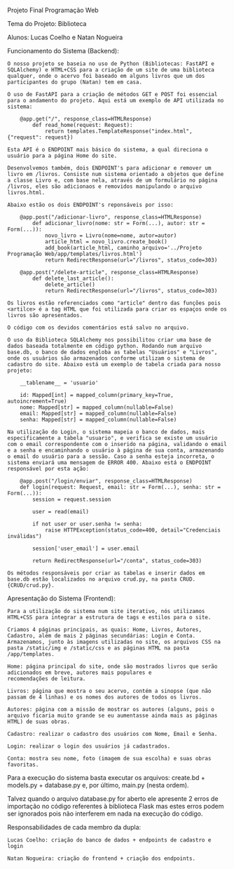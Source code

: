 Projeto Final Programação Web

Tema do Projeto: Biblioteca

Alunos: Lucas Coelho e Natan Nogueira

Funcionamento do Sistema (Backend):

    O nosso projeto se baseia no uso de Python (Bibliotecas: FastAPI e SQLAlchemy) e HTML+CSS para a criação de um site de uma biblioteca qualquer, onde o acervo foi baseado em alguns livros que um dos participantes do grupo (Natan) tem em casa.

    O uso de FastAPI para a criação de métodos GET e POST foi essencial para o andamento do projeto. Aqui está um exemplo de API utilizada no sistema:

        @app.get("/", response_class=HTMLResponse)
            def read_home(request: Request):
                return templates.TemplateResponse("index.html", {"request": request})

    Esta API é o ENDPOINT mais básico do sistema, a qual direciona o usuário para a página Home do site.

    Desenvolvemos também, dois ENDPOINT's para adicionar e remover um livro em /livros. Consiste num sistema orientado a objetos que define a classe Livro e, com base nela, através de um formulário no página /livros, eles são adicionaos e removidos manipulando o arquivo livros.html.

    Abaixo estão os dois ENDPOINT's reponsáveis por isso:

        @app.post("/adicionar-livro", response_class=HTMLResponse)
            def adicionar_livro(nome: str = Form(...), autor: str = Form(...)):
                novo_livro = Livro(nome=nome, autor=autor)
                article_html = novo_livro.create_book()
                add_book(article_html, caminho_arquivo='../Projeto Programação Web/app/templates/livros.html')
                return RedirectResponse(url="/livros", status_code=303)

        @app.post("/delete-article", response_class=HTMLResponse)
            def delete_last_article():
                delete_article()
                return RedirectResponse(url="/livros", status_code=303)

    Os livros estão referenciados como "article" dentro das funções pois <artilce> é a tag HTML que foi utilizada para criar os espaços onde os livros são apresentados.

    O código com os devidos comentários está salvo no arquivo.

    O uso da Biblioteca SQLAlchemy nos possibilitou criar uma base de dados baseada totalmente em código python. Rodando num arquivo base.db, o banco de dados engloba as tabelas "Usuários" e "Livros", onde os usuários são armazenados conforme utilizam o sistema de cadastro do site. Abaixo está um exemplo de tabela criada para nosso projeto:

        __tablename__ = 'usuario'
    
        id: Mapped[int] = mapped_column(primary_key=True, autoincrement=True)
        nome: Mapped[str] = mapped_column(nullable=False)
        email: Mapped[str] = mapped_column(nullable=False)
        senha: Mapped[str] = mapped_column(nullable=False)
    
    Na utilização do Login, o sistema mapeia o banco de dados, mais especificamente a tabela "usuario", e verifica se existe um usuário com o email correspondente com o inserido na página, validando o email e a senha e encaminhando o usuário à página de sua conta, armazenando o email do usuário para a sessão. Caso a senha esteja incorreta, o sistema enviará uma mensagem de ERROR 400. Abaixo está o ENDPOINT responsável por esta ação:

        @app.post("/login/enviar", response_class=HTMLResponse)
        def login(request: Request, email: str = Form(...), senha: str = Form(...)):
            session = request.session

            user = read(email)
    
            if not user or user.senha != senha:
                raise HTTPException(status_code=400, detail="Credenciais inválidas")

            session['user_email'] = user.email
    
            return RedirectResponse(url="/conta", status_code=303)

    Os métodos responsáveis por criar as tabelas e inserir dados em base.db estão localizados no arquivo crud.py, na pasta CRUD. {CRUD/crud.py}.

Apresentação do Sistema (Frontend):

    Para a utilização do sistema num site iterativo, nós utilizamos HTML+CSS para integrar a estrutura de tags e estilos para o site.

    Criamos 4 páginas principais, as quais: Home, Livros, Autores, Cadastro, além de mais 2 páginas secundárias: Login e Conta. Armazenamos, junto às imagens utilizadas no site, os arquivos CSS na pasta /static/img e /static/css e as páginas HTML na pasta /app/templates.

    Home: página principal do site, onde são mostrados livros que serão adicionados em breve, autores mais populares e 
    recomendações de leitura.

    Livros: página que mostra o seu acervo, contém a sinopse (que não passam de 4 linhas) e os nomes dos autores de todos os livros.

    Autores: página com a missão de mostrar os autores (alguns, pois o arquivo ficaria muito grande se eu aumentasse ainda mais as páginas HTML) de suas obras.

    Cadastro: realizar o cadastro dos usuários com Nome, Email e Senha.

    Login: realizar o login dos usuários já cadastrados.

    Conta: mostra seu nome, foto (imagem de sua escolha) e suas obras favoritas.

Para a execução do sistema basta executar os arquivos: create.bd + models.py + database.py e, por último, main.py (nesta ordem).

Talvez quando o arquivo database.py for aberto ele apresente 2 erros de importação no código referentes à biblioteca Flask mas estes erros podem ser ignorados pois não interferem em nada na execução do código.


Responsabilidades de cada membro da dupla:

    Lucas Coelho: criação do banco de dados + endpoints de cadastro e login

    Natan Nogueira: criação do frontend + criação dos endpoints.
